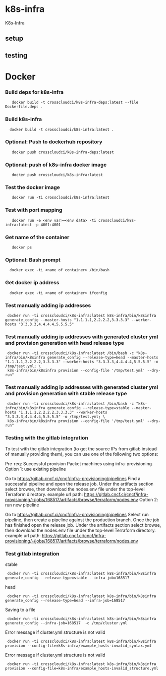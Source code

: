 # k8s-infra
K8s-Infra

## setup

## testing

# Docker

### Build deps for k8s-infra 

```
   docker build -t crosscloudci/k8s-infra-deps:latest --file Dockerfile.deps .
```

### Build k8s-infra
```
  docker build -t crosscloudci/k8s-infra:latest . 
```

### Optional: Push to dockerhub repository
```
   docker push crosscloudci/k8s-infra-deps:latest
```

### Optional: push of k8s-infra docker image
```
   docker push crosscloudci/k8s-infra:latest
```

### Test the docker image
```
   docker run -ti crosscloudci/k8s-infra:latest
```
### Test with port mapping 
```
   docker run -e <env var>=<env data> -ti crosscloudci/k8s-infra:latest -p 4001:4001 
```
### Get name of the container 
```
   docker ps 
```
### Optional: Bash prompt 
```
  docker exec -ti <name of container> /bin/bash 
```
### Get docker ip address 
```
  docker exec -ti <name of container> ifconfig
```

### Test manually adding ip addresses
```
 docker run -ti crosscloudci/k8s-infra:latest k8s-infra/bin/k8sinfra generate_config --master-hosts "1.1.1.1,2.2.2.2,3.3.3.3" --worker-hosts "3.3.3.3,4.4.4.4,5.5.5.5" 
```

### Test manually adding ip addresses with generated cluster yml and provision generation with head release type
```
 docker run -ti crosscloudci/k8s-infra:latest /bin/bash -c "k8s-infra/bin/k8sinfra generate_config --release-type=head --master-hosts "1.1.1.1,2.2.2.2,3.3.3.3" --worker-hosts "3.3.3.3,4.4.4.4,5.5.5.5" -o /tmp/test.yml; \
 k8s-infra/bin/k8sinfra provision --config-file '/tmp/test.yml' --dry-run"  
```
### Test manually adding ip addresses with generated cluster yml and provision generation with stable release type
```
 docker run -ti crosscloudci/k8s-infra:latest /bin/bash -c "k8s-infra/bin/k8sinfra generate_config --release-type=stable --master-hosts "1.1.1.1,2.2.2.2,3.3.3.3" --worker-hosts "3.3.3.3,4.4.4.4,5.5.5.5" -o /tmp/test.yml; \
 k8s-infra/bin/k8sinfra provision --config-file '/tmp/test.yml' --dry-run"  
```

### Testing with the gitlab integration

To test with the gitlab integration (to get the source IPs from gitlab instead of manually providing them), 
you can use one of the following two options:

Pre-req: Successful provision Packet machines using infra-provisioning
Option 1: use existing pipeline

Go to https://gitlab.cncf.ci/cncf/infra-provisioning/pipelines
Find a successful pipeline and open the release job.
Under the artifacts section select browse, then download the nodes.env file under the top-level Terraform directory.
example url path: https://gitlab.cncf.ci/cncf/infra-provisioning/-/jobs/168517/artifacts/browse/terraform/nodes.env
Option 2: run new pipeline

Go to https://gitlab.cncf.ci/cncf/infra-provisioning/pipelines
Select run pipeline, then create a pipeline against the production branch.
Once the job has finished open the release job.
Under the artifacts section select browse, then download the nodes.env file under the top-level Terraform directory.
example url path: https://gitlab.cncf.ci/cncf/infra-provisioning/-/jobs/168517/artifacts/browse/terraform/nodes.env

### Test gitlab integration 

stable
```
 docker run -ti crosscloudci/k8s-infra:latest k8s-infra/bin/k8sinfra generate_config --release-type=stable --infra-job=168517 
```
head
```
 docker run -ti crosscloudci/k8s-infra:latest k8s-infra/bin/k8sinfra generate_config --release-type=head --infra-job=168517 
```
Saving to a file
```
 docker run -ti crosscloudci/k8s-infra:latest k8s-infra/bin/k8sinfra generate_config --infra-job=168517  -o /tmp/cluster.yml
```
Error message if cluster.yml structure is not valid
```
 docker run -ti crosscloudci/k8s-infra:latest k8s-infra/bin/k8sinfra provision --config-file=k8s-infra/example_hosts-invalid_syntax.yml 
```
Error message if cluster.yml structure is not valid
```
 docker run -ti crosscloudci/k8s-infra:latest k8s-infra/bin/k8sinfra provision --config-file=k8s-infra/example_hosts-invalid_structure.yml 
```
